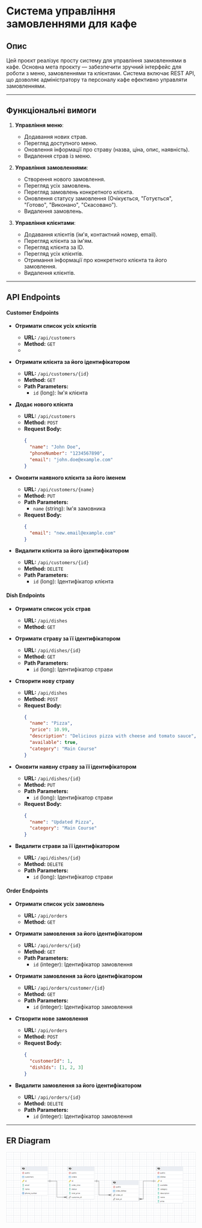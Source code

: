 # Система управління замовленнями для кафе

## Опис
Цей проєкт реалізує просту систему для управління замовленнями в кафе. Основна мета проєкту — забезпечити зручний інтерфейс для роботи з меню, замовленнями та клієнтами. Система включає REST API, що дозволяє адміністратору та персоналу кафе ефективно управляти замовленнями.

---

## Функціональні вимоги
1. **Управління меню**:
   - Додавання нових страв.
   - Перегляд доступного меню.
   - Оновлення інформації про страву (назва, ціна, опис, наявність).
   - Видалення страв із меню.
   

2. **Управління замовленнями**:
   - Створення нового замовлення.
   - Перегляд усіх замовлень.
   - Перегляд замовлень конкретного клієнта.
   - Оновлення статусу замовлення (Очікується, "Готується", "Готово", "Виконано", "Скасовано").
   - Видалення замовлень.
   

3. **Управління клієнтами**:
   - Додавання клієнтів (ім'я, контактний номер, email).
   - Перегляд клієнта за ім'ям.
   - Перегляд клієнта за ID.
   - Перегляд усіх клієнтів.
   - Отримання інформації про конкретного клієнта та його замовлення.
   - Видалення клієнтів.
   

---

## API Endpoints

#### Customer Endpoints

- **Отримати список усіх клієнтів**
    - **URL:** `/api/customers`
    - **Method:** `GET`
    - 
- **Отримати клієнта за його ідентифікатором**
    - **URL:** `/api/customers/{id}`
    - **Method:** `GET`
    - **Path Parameters:**
        - `id` (long): Ім'я клієнта

- **Додає нового клієнта**
    - **URL:** `/api/customers`
    - **Method:** `POST`
    - **Request Body:**
      ```json
      {
        "name": "John Doe",
        "phoneNumber": "1234567890",
        "email": "john.doe@example.com"
      }
      ```

- **Оновити наявного клієнта за його іменем**
    - **URL:** `/api/customers/{name}`
    - **Method:** `PUT`
    - **Path Parameters:**
        - `name` (string): Ім'я замовника
    - **Request Body:**
      ```json
      {
        "email": "new.email@example.com"
      }
      ```
- **Видалити клієнта за його ідентифікатором**
    - **URL:** `/api/customers/{id}`
    - **Method:** `DELETE`
    - **Path Parameters:**
        - `id` (long): Ідентифікатор клієнта

#### Dish Endpoints

- **Отримати список усіх страв**
    - **URL:** `/api/dishes`
    - **Method:** `GET`

- **Отримати страву за її ідентифікатором**
    - **URL:** `/api/dishes/{id}`
    - **Method:** `GET`
    - **Path Parameters:**
        - `id` (long): Ідентифікатор страви

- **Створити нову страву**
    - **URL:** `/api/dishes`
    - **Method:** `POST`
    - **Request Body:**
      ```json
      {
        "name": "Pizza",
        "price": 10.99,
        "description": "Delicious pizza with cheese and tomato sauce",
        "available": true,
        "category": "Main Course"
      }
      ```

- **Оновити наявну страву за її ідентифікатором**
    - **URL:** `/api/dishes/{id}`
    - **Method:** `PUT`
    - **Path Parameters:**
        - `id` (long): Ідентифікатор страви
    - **Request Body:**
      ```json
      {
        "name": "Updated Pizza",
        "category": "Main Course"
      }
      ```

- **Видалити страви за її ідентифікатором**
    - **URL:** `/api/dishes/{id}`
    - **Method:** `DELETE`
    - **Path Parameters:**
        - `id` (long): Ідентифікатор страви

#### Order Endpoints

- **Отримати список усіх замовлень**
    - **URL:** `/api/orders`
    - **Method:** `GET`

- **Отримати замовлення за його ідентифікатором**
    - **URL:** `/api/orders/{id}`
    - **Method:** `GET`
    - **Path Parameters:**
        - `id` (integer): Ідентифікатор замовлення

- **Отримати замовлення за його ідентифікатором**
    - **URL:** `/api/orders/customer/{id}`
    - **Method:** `GET`
    - **Path Parameters:**
        - `id` (integer): Ідентифікатор замовлення

- **Створити нове замовлення**
    - **URL:** `/api/orders`
    - **Method:** `POST`
    - **Request Body:**
      ```json
      {
        "customerId": 1,
        "dishIds": [1, 2, 3]
      }
      ```

- **Видалити замовлення за його ідентифікатором**
    - **URL:** `/api/orders/{id}`
    - **Method:** `DELETE`
    - **Path Parameters:**
        - `id` (integer): Ідентифікатор замовлення

---
## ER Diagram

![ER-diagram](https://github.com/Roman25243/cafe-order-management/blob/master/Er.png "ER Diagram")

